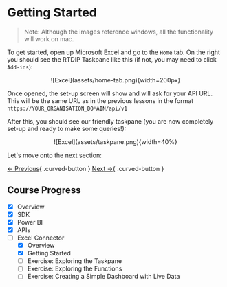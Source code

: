 # Getting Started

>
> Note: Although the images reference windows, all the functionality will work on mac.
>


To get started, open up Microsoft Excel and go to the `Home` tab. On the right you should see the RTDIP Taskpane like this (if not, you may need to click `Add-ins`):

<center> ![Excel](assets/home-tab.png){width=200px} </center>


Once opened, the set-up screen will show and will ask for your API URL. This will be the same URL as in the previous lessons in the format `https://YOUR_ORGANISATION_DOMAIN/api/v1`

After this, you should see our friendly taskpane (you are now completely set-up and ready to make some queries!):
<center> ![Excel](assets/taskpane.png){width=40%} </center>

Let's move onto the next section:

[← Previous](./overview.md){ .curved-button }
[Next →](./taskpane.md){ .curved-button }

## Course Progress
-   [X] Overview
-   [X] SDK
-   [X] Power BI
-   [X] APIs
-   [ ] Excel Connector
    *   [X] Overview
    *   [X] Getting Started
    *   [ ] Exercise: Exploring the Taskpane
    *   [ ] Exercise: Exploring the Functions
    *   [ ] Exercise: Creating a Simple Dashboard with Live Data